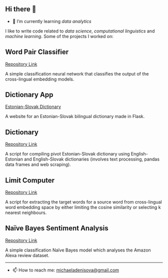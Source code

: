 ## Hi there 👋

- 🌱 I’m currently learning *data analytics*
  
I like to write code related to *data science*, *computational linguistics* and *machine learning*. Some of the projects I worked on:

## Word Pair Classifier

[Repository Link](https://github.com/x-mia/Word_pair_classifier)

A simple classification neural network that classifies the output of the cross-lingual embedding models.

## Dictionary App

[Estonian-Slovak Dictionary](http://estonian-slovak-dictionary.coffbox.win:8080/index/ee)

A website for an Estonian-Slovak bilingual dictionary made in Flask.

## Dictionary

[Repository Link](https://github.com/x-mia/Dictionary)

A script for compiling pivot Estonian-Slovak dictionary using English-Estonian and English-Slovak dictionaries (involves text processing, pandas data frames and web scraping).

## Limit Computer

[Repository Link](https://github.com/x-mia/Limit_computer)

A script for extracting the target words for a source word from cross-lingual word embedding space by either limiting the cosine similarity or selecting k nearest neighbours. 

## Naïve Bayes Sentiment Analysis

[Repository Link](https://github.com/x-mia/amazon_review_analysis/)

A simple classification Naïve Bayes model which analyses the Amazon Alexa review dataset.

---

- 📫 How to reach me: michaeladenisova@gmail.com
